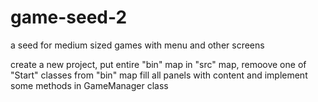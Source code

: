 # game-seed-2
a seed for medium sized games with menu and other screens

create a new project, put entire "bin" map in "src" map, remoove one of "Start" classes from "bin" map fill all panels with content and implement some methods in GameManager class

